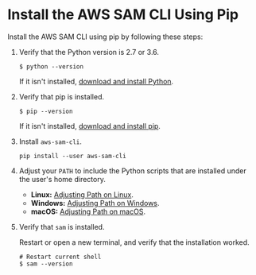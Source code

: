 # Install the AWS SAM CLI Using Pip<a name="serverless-sam-cli-install-using-pip"></a>

Install the AWS SAM CLI using pip by following these steps:

1. Verify that the Python version is 2\.7 or 3\.6\.

   ```
   $ python --version
   ```

   If it isn't installed, [download and install Python](https://www.python.org/downloads/)\.

1. Verify that pip is installed\.

   ```
   $ pip --version
   ```

   If it isn't installed, [download and install pip](https://pip.pypa.io/en/stable/installing/)\.

1. Install `aws-sam-cli`\.

   ```
   pip install --user aws-sam-cli
   ```

1. Adjust your `PATH` to include the Python scripts that are installed under the user's home directory\.
   + **Linux:** [Adjusting Path on Linux](serverless-sam-cli-install-linux-path.md)\.
   + **Windows:** [Adjusting Path on Windows](serverless-sam-cli-install-windows-path.md)\.
   + **macOS:** [Adjusting Path on macOS](serverless-sam-cli-install-mac-path.md)\.

1. Verify that `sam` is installed\.

   Restart or open a new terminal, and verify that the installation worked\.

   ```
   # Restart current shell
   $ sam --version
   ```